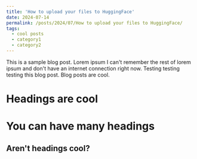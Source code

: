 ```yaml
---
title: 'How to upload your files to HuggingFace'
date: 2024-07-14
permalink: /posts/2024/07/How to upload your files to HuggingFace/
tags:
  - cool posts
  - category1
  - category2
---
```


This is a sample blog post. Lorem ipsum I can't remember the rest of lorem ipsum and don't have an internet connection right now. Testing testing testing this blog post. Blog posts are cool.

Headings are cool
======

You can have many headings
======

Aren't headings cool?
------